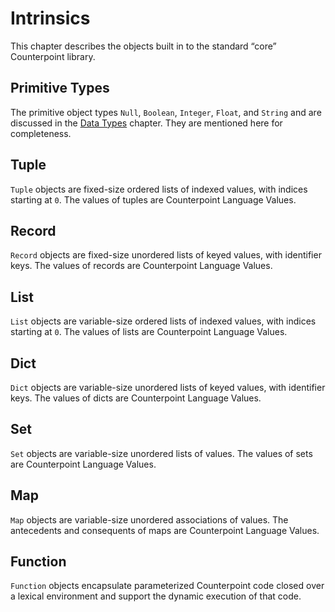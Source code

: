 # Intrinsics
This chapter describes the objects built in to the standard “core” Counterpoint library.



## Primitive Types
The primitive object types `Null`, `Boolean`, `Integer`, `Float`, and `String`
and are discussed in the [Data Types](./data-types.md) chapter.
They are mentioned here for completeness.



## Tuple
`Tuple` objects are fixed-size ordered lists of indexed values, with indices starting at `0`.
The values of tuples are Counterpoint Language Values.



## Record
`Record` objects are fixed-size unordered lists of keyed values, with identifier keys.
The values of records are Counterpoint Language Values.



## List
`List` objects are variable-size ordered lists of indexed values, with indices starting at `0`.
The values of lists are Counterpoint Language Values.



## Dict
`Dict` objects are variable-size unordered lists of keyed values, with identifier keys.
The values of dicts are Counterpoint Language Values.



## Set
`Set` objects are variable-size unordered lists of values.
The values of sets are Counterpoint Language Values.



## Map
`Map` objects are variable-size unordered associations of values.
The antecedents and consequents of maps are Counterpoint Language Values.



## Function
`Function` objects encapsulate parameterized Counterpoint code closed over a lexical environment
and support the dynamic execution of that code.
